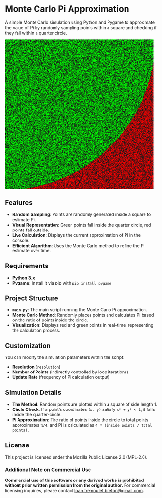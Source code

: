 # Monte Carlo Pi Approximation

A simple Monte Carlo simulation using Python and Pygame to approximate the value of Pi by randomly sampling points within a square and checking if they fall within a quarter circle.

![image](./illustration.png)

## Features

- **Random Sampling**: Points are randomly generated inside a square to estimate Pi.
- **Visual Representation**: Green points fall inside the quarter circle, red points fall outside.
- **Live Calculation**: Displays the current approximation of Pi in the console.
- **Efficient Algorithm**: Uses the Monte Carlo method to refine the Pi estimate over time.

## Requirements

- **Python 3.x**
- **Pygame**: Install it via pip with `pip install pygame`

## Project Structure

- **`main.py`**: The main script running the Monte Carlo Pi approximation.
- **Monte Carlo Method**: Randomly places points and calculates Pi based on the ratio of points inside the circle.
- **Visualization**: Displays red and green points in real-time, representing the calculation process.

## Customization

You can modify the simulation parameters within the script:

- **Resolution** (`resolution`)
- **Number of Points** (indirectly controlled by loop iterations)
- **Update Rate** (frequency of Pi calculation output)

## Simulation Details

- **The Method**: Random points are plotted within a square of side length 1.
- **Circle Check**: If a point’s coordinates `(x, y)` satisfy `x² + y² < 1`, it falls inside the quarter-circle.
- **Pi Approximation**: The ratio of points inside the circle to total points approximates `π/4`, and Pi is calculated as `4 * (inside points / total points)`.

## License

This project is licensed under the Mozilla Public License 2.0 (MPL-2.0).

### Additional Note on Commercial Use
**Commercial use of this software or any derived works is prohibited without prior written permission from the original author.** For commercial licensing inquiries, please contact loan.tremoulet.breton@gmail.com.


